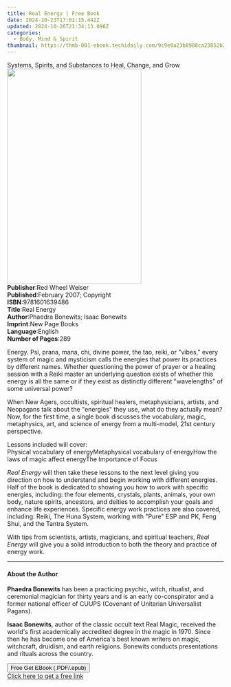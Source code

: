 ```yaml
---
title: Real Energy | Free Book
date: 2024-10-23T17:01:15.442Z
updated: 2024-10-26T21:34:13.096Z
categories:
  - Body, Mind & Spirit
thumbnail: https://thmb-001-ebook.techidaily.com/9c9e0a23b8988ca23852b2b3f69738586aec69674ef0ab2bdc879a56dc636306.jpg
---
```

<main id="book-container">
  <div class="flex flex-col">
    <div class="book-brief flex-1 py-6 px-4 sm:p-6 md:py-10 md:px-8">
      <!-- brief-->
      <div class="book-brief-main">
        Systems, Spirits, and Substances to Heal, Change, and Grow
      </div>
    </div>
    <div
      class="book-meta-info flex-1 grid gap-4 col-start-1 col-end-3 row-start-1 sm:mb-6 sm:grid-cols-4 lg:gap-6 lg:col-start-2 lg:row-end-6 lg:row-span-6 lg:mb-0"
    >
      <div
        class="book-meta-info-left place-content-center mt-4 p-4 text-sm leading-6 col-start-2 col-span-2 dark:text-slate-400"
      >
        <img
          class="w-full h-500 object-cover rounded-lg sm:h-255 sm:col-span-2 lg:col-span-full"
          src="https://img-001-ebook.techidaily.com/fc5a5813058254a745477a0bb0230f72f2007a740c47164949308232cc526f3a.jpg"
          alt=""
          width="312"
          height="500"
        />
      </div>
      <div
        class="book-meta-info-right mt-2 col-start-1 row-start-2 col-span-3 self-center"
      >
        <!-- meta data  -->
        <div class="flex flex-col px-4 md:px-8">
          <div class="flex-1">
            <strong>Publisher</strong>:<span class="px-2"
              >Red Wheel Weiser</span
            >
          </div>
          <div class="flex-1">
            <strong>Published</strong>:<span class="px-2"
              >February 2007; Copyright</span
            >
          </div>
          <div class="flex-1">
            <strong>ISBN</strong>:<span class="px-2">9781601639486</span>
          </div>
          <div class="flex-1">
            <strong>Title</strong>:<span class="px-2">Real Energy</span>
          </div>
          <div class="flex-1">
            <strong>Author</strong>:<span class="px-2"
              >Phaedra Bonewits; Isaac Bonewits</span
            >
          </div>
          <div class="flex-1">
            <strong>Imprint</strong>:<span class="px-2">New Page Books</span>
          </div>
          <div class="flex-1">
            <strong>Language</strong>:<span class="px-2">English</span>
          </div>
          <div class="flex-1">
            <strong>Number of Pages</strong>:<span class="px-2">289</span>
          </div>
        </div>
      </div>
    </div>
    <div class="book-description flex-1 py-6 px-4 sm:p-6 md:py-10 md:px-8">
      <div class="book-description-main">
        <div accordion-content="" id="description">
          <p>
            Energy. Psi, prana, mana, chi, divine power, the tao, reiki, or
            "vibes," every system of magic and mysticism calls the energies that
            power its practices by different names. Whether questioning the
            power of prayer or a healing session with a Reiki master an
            underlying question exists of whether this energy is all the same or
            if they exist as distinctly different "wavelengths" of some
            universal power?
          </p>
          <p>
            When New Agers, occultists, spiritual healers, metaphysicians,
            artists, and Neopagans talk about the "energies" they use, what do
            they actually mean? Now, for the first time, a single book discusses
            the vocabulary, magic, metaphysics, art, and science of energy from
            a multi-model, 21st century perspective.
          </p>
          <p>
            Lessons included will cover:<br />Physical vocabulary of
            energyMetaphysical vocabulary of energyHow the laws of magic affect
            energyThe Importance of Focus
          </p>
          <p>
            <i>Real Energy</i> will then take these lessons to the next level
            giving you direction on how to understand and begin working with
            different energies. Half of the book is dedicated to showing you how
            to work with specific energies, including: the four elements,
            crystals, plants, animals, your own body, nature spirits, ancestors,
            and deities to accomplish your goals and enhance life experiences.
            Specific energy work practices are also covered, including: Reiki,
            The Huna System, working with "Pure" ESP and PK, Feng Shui, and the
            Tantra System.
          </p>
          <p>
            With tips from scientists, artists, magicians, and spiritual
            teachers, <i>Real Energy</i> will give you a solid introduction to
            both the theory and practice of energy work.
          </p>
        </div>
        <div class="accordion-fader"></div>
      </div>
    </div>
    <div class="book-excerpts flex-1 py-6 px-4 sm:p-6 md:py-10 md:px-8">
      <!-- excerpts-->
      <div class="book-excerpts-main">
        <hr />
        <h4 class="placeholder placeholder-heading">
          <span>About the Author</span>
        </h4>
        <p></p>
        <p>
          <b>Phaedra Bonewits</b> has been a practicing psychic, witch,
          ritualist, and ceremonial magician for thirty years and is an early
          co-conspirator and a former national officer of CUUPS (Covenant of
          Unitarian Universalist Pagans).
        </p>
        <p>
          <b>Isaac Bonewits</b>, author of the classic occult text Real Magic,
          received the world's first academically accredited degree in the magic
          in 1970. Since then he has become one of America's best known writers
          on magic, witchcraft, druidism, and earth religions. Bonewits conducts
          presentations and rituals across the country.
        </p>
        <p></p>
      </div>
    </div>
    <div
      class="book-about-author flex-1 py-6 px-4 sm:p-6 md:py-10 md:px-8"
    ></div>
    <div class="book-free-get flex-1 py-6 px-4 sm:p-6 md:py-10 md:px-8">
      <button
        id="btn-free-get"
        class="bg-blue-500 hover:bg-blue-700 text-white font-bold py-2 px-4 rounded"
      >
        Free Get EBook (.PDF/.epub)
      </button>
      <div id="countdown-display" class="px-2 text-lg mt-2"></div>
      <a
        id="free-link"
        class="hidden bg-blue-500 hover:bg-blue-700 text-white font-bold py-2 px-4 rounded"
        href="https://www.ebooks.com/en-us/book/138621356/real-energy/phaedra-bonewits/"
        target="_blank"
        >Click here to get a free link</a
      >
    </div>
    <script>
      let countdownTime = 0;
      let countdownInterval = null;
      document
        .getElementById('btn-free-get')
        .addEventListener('click', startCountdown);
      function startCountdown() {
        countdownTime = new Date().getTime() + 60000 * 3;
        countdownInterval = setInterval(updateCountdown, 1000);
        document.getElementById('btn-free-get').disabled = true;
        document
          .getElementById('btn-free-get')
          .classList.add('bg-gray-500', 'cursor-not-allowed');
      }
      function updateCountdown() {
        let currentTime = new Date().getTime();
        let timeLeft = countdownTime - currentTime;
        let secondsLeft = Math.floor(timeLeft / 1000);
        document.getElementById('countdown-display').innerHTML =
          `Remaining time: ${secondsLeft} seconds.`;
        if (secondsLeft <= 0) {
          clearInterval(countdownInterval);
          document.getElementById('btn-free-get').classList.add('hidden');
          document.getElementById('free-link').classList.remove('hidden');
          document.getElementById('countdown-display').innerHTML = '';
        }
      }
    </script>
  </div>
</main>

<ins class="adsbygoogle"
      style="display:block"
      data-ad-client="ca-pub-7571918770474297"
      data-ad-slot="8358498916"
      data-ad-format="auto"
      data-full-width-responsive="true"></ins>
    